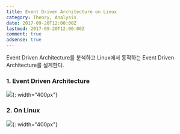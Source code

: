 ```yaml
---
title: Event Driven Architecture on Linux
category: Theory, Analysis
date: 2017-09-20T12:00:00Z
lastmod: 2017-09-20T12:00:00Z
comment: true
adsense: true
---
```


Event Driven Architecture를 분석하고 Linux에서 동작하는 Event Driven Architecture를 설계한다.

### 1. Event Driven Architecture

![]({{site.baseurl}}/images/theory_analysis/Event_Driven_Architecture_on_Linux/Event_Driven_Architecture.PNG){: width="400px"}

### 2. On Linux

![]({{site.baseurl}}/images/theory_analysis/Event_Driven_Architecture_on_Linux/Event_Driven_Architecture_on_Linux.PNG){: width="400px"}
